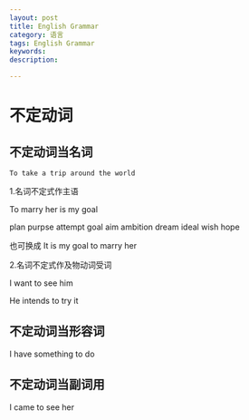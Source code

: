 ```yaml
---
layout: post
title: English Grammar
category: 语言
tags: English Grammar
keywords: 
description: 

---
```


# 不定动词


## 不定动词当名词


`To take a trip around the world`

1.名词不定式作主语

To marry her is my goal

plan purpse attempt goal aim ambition dream ideal wish hope

也可换成  It is my goal to marry her

  
2.名词不定式作及物动词受词

I want to see him

He intends to try it

    
## 不定动词当形容词

I have something to do

## 不定动词当副词用

I came to see her



